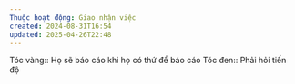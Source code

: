 ```yaml
---
Thuộc hoạt động: Giao nhận việc
created: 2024-08-31T16:54
updated: 2025-04-26T22:48
---
```


Tóc vàng:: Họ sẽ báo cáo khi họ có thứ để báo cáo
Tóc đen:: Phải hỏi tiến độ
